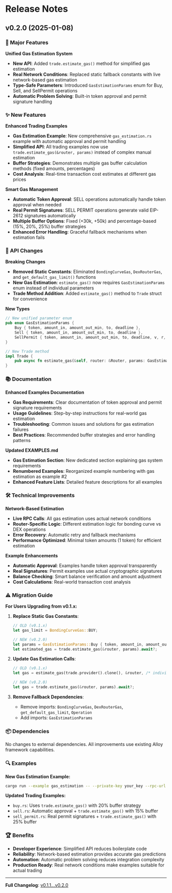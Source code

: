 # Release Notes

## v0.2.0 (2025-01-08)

### 🚀 Major Features

**Unified Gas Estimation System**

- **New API**: Added `trade.estimate_gas()` method for simplified gas estimation
- **Real Network Conditions**: Replaced static fallback constants with live network-based gas estimation
- **Type-Safe Parameters**: Introduced `GasEstimationParams` enum for Buy, Sell, and SellPermit operations
- **Automatic Problem Solving**: Built-in token approval and permit signature handling

### ✨ New Features

**Enhanced Trading Examples**

- **Gas Estimation Example**: New comprehensive `gas_estimation.rs` example with automatic approval and permit handling
- **Simplified API**: All trading examples now use `trade.estimate_gas(&router, params)` instead of complex manual estimation
- **Buffer Strategies**: Demonstrates multiple gas buffer calculation methods (fixed amounts, percentages)
- **Cost Analysis**: Real-time transaction cost estimates at different gas prices

**Smart Gas Management**

- **Automatic Token Approval**: SELL operations automatically handle token approval when needed
- **Real Permit Signatures**: SELL PERMIT operations generate valid EIP-2612 signatures automatically
- **Multiple Buffer Options**: Fixed (+30k, +50k) and percentage-based (15%, 20%, 25%) buffer strategies
- **Enhanced Error Handling**: Graceful fallback mechanisms when estimation fails

### 🔧 API Changes

**Breaking Changes**

- **Removed Static Constants**: Eliminated `BondingCurveGas`, `DexRouterGas`, and `get_default_gas_limit()` functions
- **New Gas Estimation**: `estimate_gas()` now requires `GasEstimationParams` enum instead of individual parameters
- **Trade Method Addition**: Added `estimate_gas()` method to `Trade` struct for convenience

**New Types**

```rust
// New unified parameter enum
pub enum GasEstimationParams {
    Buy { token, amount_in, amount_out_min, to, deadline },
    Sell { token, amount_in, amount_out_min, to, deadline },
    SellPermit { token, amount_in, amount_out_min, to, deadline, v, r, s },
}

// New Trade method
impl Trade {
    pub async fn estimate_gas(&self, router: &Router, params: GasEstimationParams) -> Result<u64>
}
```

### 📚 Documentation

**Enhanced Examples Documentation**

- **Gas Requirements**: Clear documentation of token approval and permit signature requirements
- **Usage Guidelines**: Step-by-step instructions for real-world gas estimation
- **Troubleshooting**: Common issues and solutions for gas estimation failures
- **Best Practices**: Recommended buffer strategies and error handling patterns

**Updated EXAMPLES.md**

- **Gas Estimation Section**: New dedicated section explaining gas system requirements
- **Renumbered Examples**: Reorganized example numbering with gas estimation as example #2
- **Enhanced Feature Lists**: Detailed feature descriptions for all examples

### 🛠 Technical Improvements

**Network-Based Estimation**

- **Live RPC Calls**: All gas estimation uses actual network conditions
- **Router-Specific Logic**: Different estimation logic for bonding curve vs DEX operations
- **Error Recovery**: Automatic retry and fallback mechanisms
- **Performance Optimized**: Minimal token amounts (1 token) for efficient estimation

**Example Enhancements**

- **Automatic Approval**: Examples handle token approval transparently
- **Real Signatures**: Permit examples use actual cryptographic signatures
- **Balance Checking**: Smart balance verification and amount adjustment
- **Cost Calculations**: Real-world transaction cost analysis

### ⚠️ Migration Guide

**For Users Upgrading from v0.1.x:**

1. **Replace Static Gas Constants**:

   ```rust
   // OLD (v0.1.x)
   let gas_limit = BondingCurveGas::BUY;

   // NEW (v0.2.0)
   let params = GasEstimationParams::Buy { token, amount_in, amount_out_min, to, deadline };
   let estimated_gas = trade.estimate_gas(&router, params).await?;
   ```

2. **Update Gas Estimation Calls**:

   ```rust
   // OLD (v0.1.x)
   let gas = estimate_gas(trade.provider().clone(), &router, /* individual params */).await?;

   // NEW (v0.2.0)
   let gas = trade.estimate_gas(&router, params).await?;
   ```

3. **Remove Fallback Dependencies**:
   - Remove imports: `BondingCurveGas`, `DexRouterGas`, `get_default_gas_limit`, `Operation`
   - Add imports: `GasEstimationParams`

### 📦 Dependencies

No changes to external dependencies. All improvements use existing Alloy framework capabilities.

### 🔍 Examples

**New Gas Estimation Example:**

```bash
cargo run --example gas_estimation -- --private-key your_key --rpc-url https://your-rpc --token 0xToken
```

**Updated Trading Examples:**

- `buy.rs`: Uses `trade.estimate_gas()` with 20% buffer strategy
- `sell.rs`: Automatic approval + `trade.estimate_gas()` with 15% buffer
- `sell_permit.rs`: Real permit signatures + `trade.estimate_gas()` with 25% buffer

### 🏆 Benefits

- **Developer Experience**: Simplified API reduces boilerplate code
- **Reliability**: Network-based estimation provides accurate gas predictions
- **Automation**: Automatic problem solving reduces integration complexity
- **Production Ready**: Real network conditions make examples suitable for actual trading

---

**Full Changelog**: [v0.1.1...v0.2.0](https://github.com/Naddotfun/nadfun-sdk-rust/compare/v0.1.1...v0.2.0)
